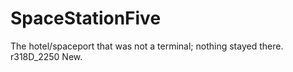 # SpaceStationFive
The hotel/spaceport that was not a terminal; nothing stayed there.
r318D_2250 New.

